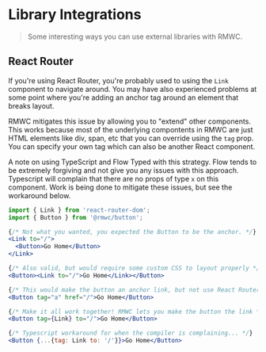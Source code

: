 # Library Integrations

> Some interesting ways you can use external libraries with RMWC.

## React Router

If you're using React Router, you're probably used to using the `Link` component to navigate around. You may have also experienced problems at some point where you're adding an anchor tag around an element that breaks layout.

RMWC mitigates this issue by allowing you to "extend" other components. This works because most of the underlying compontents in RMWC are just HTML elements like div, span, etc that you can override using the `tag` prop. You can specify your own tag which can also be another React component.

A note on using TypeScript and Flow Typed with this strategy. Flow tends to be extremely forgiving and not give you any issues with this approach. Typescript will complain that there are no props of type `x` on this component. Work is being done to mitigate these issues, but see the workaround below.

```jsx
import { Link } from 'react-router-dom';
import { Button } from '@rmwc/button';

{/* Not what you wanted, you expected the Button to be the anchor. */}
<Link to="/">
  <Button>Go Home</Button>
</Link>

{/* Also valid, but would require some custom CSS to layout properly */}
<Button><Link to="/">Go Home</Link></Button>

{/* This would make the button an anchor link, but not use React Routers history.pushState */}
<Button tag="a" href="/">Go Home</Button>

{/* Make it all work together! RMWC lets you make the button the link */}
<Button tag={Link} to="/">Go Home</Button>

{/* Typescript workaround for when the compiler is complaining... */}
<Button {...{tag: Link to: '/'}}>Go Home</Button>
```
